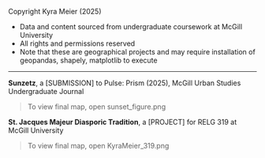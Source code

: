 Copyright Kyra Meier (2025)

* Data and content sourced from undergraduate coursework at McGill University
* All rights and permissions reserved
* Note that these are geographical projects and may require installation of geopandas, shapely, matplotlib to execute

---------------------------------------------------

**Sunzetz**, a [SUBMISSION] to Pulse: Prism (2025), McGill Urban Studies Undergraduate Journal

> To view final map, open sunset_figure.png

**St. Jacques Majeur Diasporic Tradition**, a [PROJECT] for RELG 319 at McGill University

> To view final map, open KyraMeier_319.png
  
  
